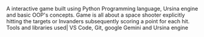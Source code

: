 A interactive game built using Python Programming language, Ursina engine and basic OOP's concepts.
Game is all about a space shooter explicitly hitting the targets or Invanders subsequently scoring a point for each hit.
Tools and libraries used| VS Code, Git, google Gemini and Ursina engine

